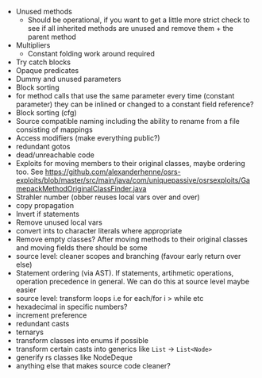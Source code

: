 - Unused methods
  - Should be operational, if you want to get a little more strict check to see if all inherited methods are unused and remove them + the parent method
- Multipliers
  - Constant folding work around required
- Try catch blocks
- Opaque predicates
- Dummy and unused parameters
- Block sorting
- for method calls that use the same parameter every time (constant parameter) they can be inlined
  or changed to a constant field reference?
- Block sorting (cfg)
- Source compatible naming including the ability to rename from a file consisting of mappings
- Access modifiers (make everything public?)
- redundant gotos
- dead/unreachable code
- Exploits for moving members to their original classes, maybe ordering too.
  See https://github.com/alexanderhenne/osrs-exploits/blob/master/src/main/java/com/uniquepassive/osrsexploits/GamepackMethodOriginalClassFinder.java
- Strahler number (obber reuses local vars over and over)
- copy propagation
- Invert if statements
- Remove unused local vars
- convert ints to character literals where appropriate
- Remove empty classes? After moving methods to their original classes and moving fields there
  should be some
- source level: cleaner scopes and branching (favour early return over else)
- Statement ordering (via AST). If statements, artihmetic operations, operation precedence in
  general. We can do this at source level maybe easier
- source level: transform loops i.e for each/for i > while etc
- hexadecimal in specific numbers?
- increment preference
- redundant casts
- ternarys
- transform classes into enums if possible
- transform certain casts into generics like `List` -> `List<Node>`
- generify rs classes like NodeDeque
- anything else that makes source code cleaner?